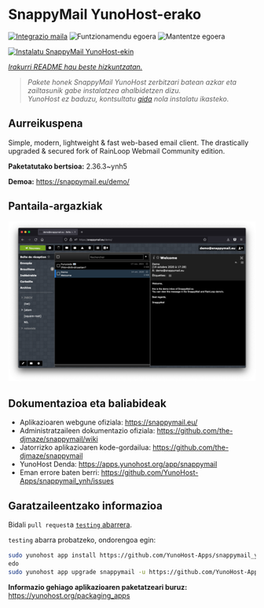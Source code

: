 <!--
Ohart ongi: README hau automatikoki sortu da <https://github.com/YunoHost/apps/tree/master/tools/readme_generator>ri esker
EZ editatu eskuz.
-->

# SnappyMail YunoHost-erako

[![Integrazio maila](https://dash.yunohost.org/integration/snappymail.svg)](https://ci-apps.yunohost.org/ci/apps/snappymail/) ![Funtzionamendu egoera](https://ci-apps.yunohost.org/ci/badges/snappymail.status.svg) ![Mantentze egoera](https://ci-apps.yunohost.org/ci/badges/snappymail.maintain.svg)

[![Instalatu SnappyMail YunoHost-ekin](https://install-app.yunohost.org/install-with-yunohost.svg)](https://install-app.yunohost.org/?app=snappymail)

*[Irakurri README hau beste hizkuntzatan.](./ALL_README.md)*

> *Pakete honek SnappyMail YunoHost zerbitzari batean azkar eta zailtasunik gabe instalatzea ahalbidetzen dizu.*  
> *YunoHost ez baduzu, kontsultatu [gida](https://yunohost.org/install) nola instalatu ikasteko.*

## Aurreikuspena

Simple, modern, lightweight & fast web-based email client. The drastically upgraded & secured fork of RainLoop Webmail Community edition.


**Paketatutako bertsioa:** 2.36.3~ynh5

**Demoa:** <https://snappymail.eu/demo/>

## Pantaila-argazkiak

![SnappyMail(r)en pantaila-argazkia](./doc/screenshots/screenshot.png)

## Dokumentazioa eta baliabideak

- Aplikazioaren webgune ofiziala: <https://snappymail.eu/>
- Administratzaileen dokumentazio ofiziala: <https://github.com/the-djmaze/snappymail/wiki>
- Jatorrizko aplikazioaren kode-gordailua: <https://github.com/the-djmaze/snappymail>
- YunoHost Denda: <https://apps.yunohost.org/app/snappymail>
- Eman errore baten berri: <https://github.com/YunoHost-Apps/snappymail_ynh/issues>

## Garatzaileentzako informazioa

Bidali `pull request`a [`testing` abarrera](https://github.com/YunoHost-Apps/snappymail_ynh/tree/testing).

`testing` abarra probatzeko, ondorengoa egin:

```bash
sudo yunohost app install https://github.com/YunoHost-Apps/snappymail_ynh/tree/testing --debug
edo
sudo yunohost app upgrade snappymail -u https://github.com/YunoHost-Apps/snappymail_ynh/tree/testing --debug
```

**Informazio gehiago aplikazioaren paketatzeari buruz:** <https://yunohost.org/packaging_apps>
